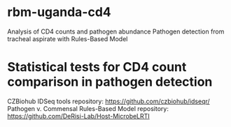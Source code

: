 # rbm-uganda-cd4
Analysis of CD4 counts and pathogen abundance
Pathogen detection from tracheal aspirate with Rules-Based Model

# Statistical tests for CD4 count comparison in pathogen detection

CZBiohub IDSeq tools repository: https://github.com/czbiohub/idseqr/
Pathogen v. Commensal Rules-Based Model repository: https://github.com/DeRisi-Lab/Host-MicrobeLRTI
